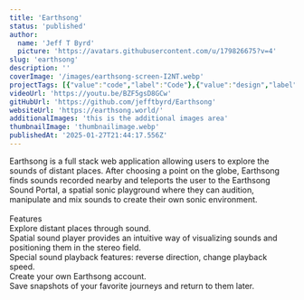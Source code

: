 ```yaml
---
title: 'Earthsong'
status: 'published'
author:
  name: 'Jeff T Byrd'
  picture: 'https://avatars.githubusercontent.com/u/179826675?v=4'
slug: 'earthsong'
description: ''
coverImage: '/images/earthsong-screen-I2NT.webp'
projectTags: [{"value":"code","label":"Code"},{"value":"design","label":"Design"},{"label":"Sound","value":"sound"}]
videoUrl: 'https://youtu.be/BZF5gsD8GCw'
gitHubUrl: 'https://github.com/jefftbyrd/Earthsong'
websiteUrl: 'https://earthsong.world/'
additionalImages: 'this is the additional images area'
thumbnailImage: 'thumbnailimage.webp'
publishedAt: '2025-01-27T21:44:17.556Z'
---
```


Earthsong is a full stack web application allowing users to explore the sounds of distant places. After choosing a point on the globe, Earthsong finds sounds recorded nearby and teleports the user to the Earthsong Sound Portal, a spatial sonic playground where they can audition, manipulate and mix sounds to create their own sonic environment.\
\
Features\
Explore distant places through sound.\
Spatial sound player provides an intuitive way of visualizing sounds and positioning them in the stereo field.\
Special sound playback features: reverse direction, change playback speed.\
Create your own Earthsong account.\
Save snapshots of your favorite journeys and return to them later.